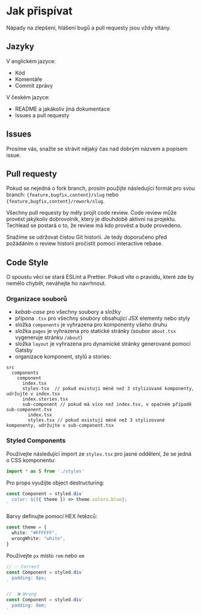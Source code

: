 # Jak přispívat

Nápady na zlepšení, hlášení bugů a pull requesty jsou vždy vítány.

## Jazyky

V anglickém jazyce:

- Kód
- Komentáře
- Commit zprávy

V českém jazyce:

- README a jakákoliv jiná dokumentace
- Issues a pull requesty

## Issues

Prosíme vás, snažte se strávit nějaký čas nad dobrým názvem a popisem issue.

## Pull requesty

Pokud se nejedná o fork branch, prosím použijte následující formát pro svou branch: `{feature,bugfix,content}/slug` nebo `{feature,bugfix,content}/rework/slug`.

Všechny pull requesty by měly projít code review. Code review může provést jakýkoliv dobrovolník, který je dlouhdobě aktivní na projektu. Techlead se postará o to, že review má kdo provést a bude provedeno.

Snažíme se udržovat čistou Git historii. Je tedy doporučeno před požádáním o review historii pročistit pomocí interactive rebase.

## Code Style

O spoustu věcí se stará ESLint a Prettier. Pokud víte o pravidlu, které zde by nemělo chybět, neváhejte ho navrhnout.

### Organizace souborů

- _kebab-case_ pro všechny soubory a složky
- přípona `.tsx` pro všechny soubory obsahující JSX elementy nebo styly
- složka `components` je vyhrazena pro komponenty všeho druhu
- složka `pages` je vyhrazena pro statické stránky (soubor `about.tsx` vygeneruje stránku `/about`)
- složka `layout` je vyhrazena pro dynamické stránky generované pomocí Gatsby
- organizace komponent, stylů a stories:

```
src
  components
    component
      index.tsx
      styles.tsx  // pokud existují méně než 3 stylizované komponenty, udržujte v index.tsx
      index.stories.tsx
      sub-component // pokud má více než index.tsx, v opačném případě sub-component.tsx
        index.tsx
        styles.tsx // pokud existují méně než 3 stylizované komponenty, udržujte v sub-component.tsx
```

### Styled Components

Používejte následující import ze `styles.tsx` pro jasné oddělení, že se jedná o CSS komponentu:

```typescript
import * as S from './styles'
```

Pro props využijte object destructuring: 

```typescript jsx
const Component = styled.div`
  color: ${({ theme }) => theme.colors.blue};
`
```

Barvy definujte pomocí HEX řetězců: 

```typescript jsx
const theme = {
  white: "#FFFFFF",
  wrongWhite: "white",
}
```

Používejte `px` místo `rem` nebo `em`

```typescript jsx
// ✅ Correct
const Component = styled.div`
  padding: 8px;
`

//  ❌ Wrong
const Component = styled.div`
  padding: 8em;
`
```
